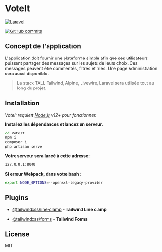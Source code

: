# VoteIt  

[![Laravel](https://img.shields.io/badge/Laravel-FF2D20?style=?style=plastic&logo=laravel&logoColor=white)](#)

[![GitHub commits](https://badgen.net/github/commits/mkdir3/VoteIt/main)](https://github.com/mkdir3/VoteIt/commit/)

## Concept de l'application

L'application doit fournir une plateforme simple afin que ses utilisateurs puissent partager des messages sur les sujets de leurs choix.
Ces messages peuvent être commentés, filtrés et triés.
Une page Administration sera aussi disponible.

> La stack TALL
> Tailwind, Alpine, Livewire, Laravel
> sera utilisée tout au long du projet. 

## Installation

*VoteIt requiert [Node.js](https://nodejs.org/) v12+ pour fonctionner.*

**Installez les dépendances et lancez un serveur.**

```sh
cd VoteIt
npm i
composer i
php artisan serve
```

**Votre serveur sera lancé à cette adresse:**

```sh
127.0.0.1:8000
```



**Si erreur Webpack, dans votre bash :**
```sh
export NODE_OPTIONS=--openssl-legacy-provider
```

## Plugins

- [@tailwindcss/line-clamp] - **Tailwind Line clamp**
- [@tailwindcss/forms] - **Tailwind Forms**
  
  [@tailwindcss/line-clamp]: <https://github.com/tailwindlabs/tailwindcss-line-clamp>
  [@tailwindcss/forms]: <https://github.com/tailwindlabs/tailwindcss-forms>

## License

MIT
